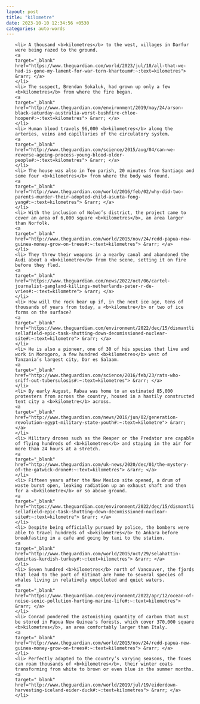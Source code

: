 ```yaml
---
layout: post
title: "kilometre"
date: 2023-10-10 12:34:56 +0530
categories: auto-words
---
```

<ol>

    <li> A thousand <b>kilometres</b> to the west, villages in Darfur were being razed to the ground.
    <a 
    target="_blank" 
    href="https://www.theguardian.com/world/2023/jul/18/all-that-we-had-is-gone-my-lament-for-war-torn-khartoum#:~:text=kilometres"> &rarr; </a>
    </li>
    <li> The suspect, Brendan Sokaluk, had grown up only a few <b>kilometres</b> from where the fire began.
    <a 
    target="_blank" 
    href="http://www.theguardian.com/environment/2019/may/24/arson-black-saturday-australia-worst-bushfire-chloe-hooper#:~:text=kilometres"> &rarr; </a>
    </li>
    <li> Human blood travels 96,000 <b>kilometres</b> along the arteries, veins and capillaries of the circulatory system.
    <a 
    target="_blank" 
    href="http://www.theguardian.com/science/2015/aug/04/can-we-reverse-ageing-process-young-blood-older-people#:~:text=kilometres"> &rarr; </a>
    </li>
    <li> The house was also in Teo parish, 20 minutes from Santiago and some four <b>kilometres</b> from where the body was found.
    <a 
    target="_blank" 
    href="http://www.theguardian.com/world/2016/feb/02/why-did-two-parents-murder-their-adopted-child-asunta-fong-yang#:~:text=kilometres"> &rarr; </a>
    </li>
    <li> With the inclusion of Nolwo’s district, the project came to cover an area of 6,000 square <b>kilometres</b>, an area larger than Norfolk.
    <a 
    target="_blank" 
    href="http://www.theguardian.com/world/2015/nov/24/redd-papua-new-guinea-money-grow-on-trees#:~:text=kilometres"> &rarr; </a>
    </li>
    <li> They threw their weapons in a nearby canal and abandoned the Audi about a <b>kilometre</b> from the scene, setting it on fire before they fled.
    <a 
    target="_blank" 
    href="https://www.theguardian.com/news/2022/oct/06/cartel-journalist-gangland-killings-netherlands-peter-r-de-vries#:~:text=kilometre"> &rarr; </a>
    </li>
    <li> How will the rock bear up if, in the next ice age, tens of thousands of years from today, a <b>kilometre</b> or two of ice forms on the surface?
    <a 
    target="_blank" 
    href="https://www.theguardian.com/environment/2022/dec/15/dismantling-sellafield-epic-task-shutting-down-decomissioned-nuclear-site#:~:text=kilometre"> &rarr; </a>
    </li>
    <li> He is also a pioneer, one of 30 of his species that live and work in Morogoro, a few hundred <b>kilometres</b> west of Tanzania’s largest city, Dar es Salaam.
    <a 
    target="_blank" 
    href="http://www.theguardian.com/science/2016/feb/23/rats-who-sniff-out-tubersulosis#:~:text=kilometres"> &rarr; </a>
    </li>
    <li> By early August, Rabaa was home to an estimated 85,000 protesters from across the country, housed in a hastily constructed tent city a <b>kilometre</b> across.
    <a 
    target="_blank" 
    href="http://www.theguardian.com/news/2016/jun/02/generation-revolution-egypt-military-state-youth#:~:text=kilometre"> &rarr; </a>
    </li>
    <li> Military drones such as the Reaper or the Predator are capable of flying hundreds of <b>kilometres</b> and staying in the air for more than 24 hours at a stretch.
    <a 
    target="_blank" 
    href="http://www.theguardian.com/uk-news/2020/dec/01/the-mystery-of-the-gatwick-drone#:~:text=kilometres"> &rarr; </a>
    </li>
    <li> Fifteen years after the New Mexico site opened, a drum of waste burst open, leaking radiation up an exhaust shaft and then for a <b>kilometre</b> or so above ground.
    <a 
    target="_blank" 
    href="https://www.theguardian.com/environment/2022/dec/15/dismantling-sellafield-epic-task-shutting-down-decomissioned-nuclear-site#:~:text=kilometre"> &rarr; </a>
    </li>
    <li> Despite being officially pursued by police, the bombers were able to travel hundreds of <b>kilometres</b> to Ankara before breakfasting in a cafe and going by taxi to the station.
    <a 
    target="_blank" 
    href="http://www.theguardian.com/world/2015/oct/29/selahattin-demirtas-kurdish-turkey#:~:text=kilometres"> &rarr; </a>
    </li>
    <li> Seven hundred <b>kilometres</b> north of Vancouver, the fjords that lead to the port of Kitimat are home to several species of whales living in relatively unpolluted and quiet waters.
    <a 
    target="_blank" 
    href="https://www.theguardian.com/environment/2022/apr/12/ocean-of-noise-sonic-pollution-hurting-marine-life#:~:text=kilometres"> &rarr; </a>
    </li>
    <li> Conrad pondered the astonishing quantity of carbon that must be stored in Papua New Guinea’s forests, which cover 370,000 square <b>kilometres</b>, an area comfortably larger than Italy.
    <a 
    target="_blank" 
    href="http://www.theguardian.com/world/2015/nov/24/redd-papua-new-guinea-money-grow-on-trees#:~:text=kilometres"> &rarr; </a>
    </li>
    <li> Perfectly adapted to the country’s varying seasons, the foxes can roam thousands of <b>kilometres</b>, their winter coats transforming from white to brown or even blue in the summer months.
    <a 
    target="_blank" 
    href="http://www.theguardian.com/world/2019/jul/19/eiderdown-harvesting-iceland-eider-duck#:~:text=kilometres"> &rarr; </a>
    </li>